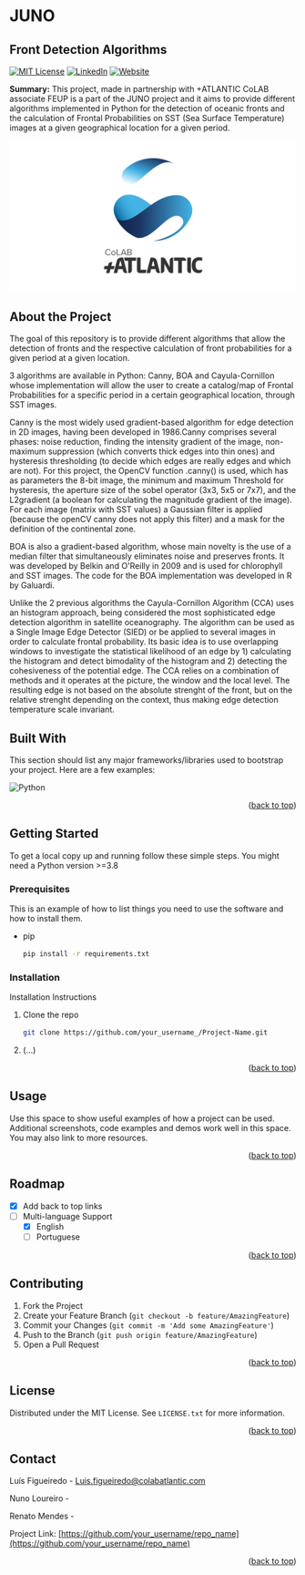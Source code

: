 # JUNO
<div id="top"></div>

## Front Detection Algorithms
<div id="top"></div>

<!-- PROJECT SHIELDS -->
[![MIT License][license-shield]][license-url]
[![LinkedIn][linkedin-shield]][linkedin-url]
[![Website][website-shield]][website-url]

<!-- MARKDOWN LINKS & IMAGES -->
<!-- https://www.markdownguide.org/basic-syntax/#reference-style-links -->

<!-- LICENSE: replace with your license url -->
[license-shield]: https://img.shields.io/github/license/othneildrew/Best-README-Template.svg?style=for-the-badge
[license-url]: https://github.com/CoLAB-ATLANTIC/Template/blob/master/LICENSE.txt

<!-- LINKEDIN -->
[linkedin-shield]: https://img.shields.io/badge/-LinkedIn-black.svg?style=for-the-badge&logo=linkedin&colorB=555
[linkedin-url]: https://www.linkedin.com/company/colabatlantic/

<!-- Website: Replace with projects website (if any) or leave +ATL website -->
[website-shield]: https://img.shields.io/badge/-Website-black.svg?style=for-the-badge
[website-url]: https://colabatlantic.com/

**Summary:** This project, made in partnership with +ATLANTIC CoLAB associate FEUP is a part of the JUNO project and it aims to provide different algorithms implemented in Python for the detection of oceanic fronts and the calculation of Frontal Probabilities on SST (Sea Surface Temperature) images at a given geographical location for a given period.


![Image of Project](/images/logo_atlantic.png)

<!-- TABLE OF CONTENTS
<details>
  <summary>Table of Contents</summary>
  <ol>
    <li>
      <a href="#about-the-project">About The Project</a>
      <ul>
        <li><a href="#built-with">Built With</a></li>
      </ul>
    </li>
    <li>
      <a href="#getting-started">Getting Started</a>
      <ul>
        <li><a href="#prerequisites">Prerequisites</a></li>
        <li><a href="#installation">Installation</a></li>
      </ul>
    </li>
    <li><a href="#usage">Usage</a></li>
    <li><a href="#roadmap">Roadmap</a></li>
    <li><a href="#contributing">Contributing</a></li>
    <li><a href="#license">License</a></li>
    <li><a href="#contact">Contact</a></li>
    <li><a href="#acknowledgments">Acknowledgments</a></li>
  </ol>
</details> -->

## About the Project

The goal of this repository is to provide different algorithms that allow the detection of fronts and the respective calculation of front probabilities for a given period at a given location.

3 algorithms are available in Python: Canny, BOA and Cayula-Cornillon whose implementation will allow the user to create a catalog/map of Frontal Probabilities for a specific period in a certain geographical location, through SST images.

Canny is the most widely used gradient-based algorithm for edge detection in 2D images, having been developed in 1986.Canny comprises several phases: noise reduction, finding the intensity gradient of the image, non-maximum suppression (which converts thick edges into thin ones) and hysteresis thresholding (to decide which edges are really edges and which are not).
For this project, the OpenCV function .canny() is used, which has as parameters the 8-bit image, the minimum and maximum Threshold for hysteresis, the aperture size of the sobel operator (3x3, 5x5 or 7x7), and the L2gradient (a boolean for calculating the magnitude gradient of the image). For each image (matrix with SST values) a Gaussian filter is applied (because the openCV canny does not apply this filter) and a mask for the definition of the continental zone.

BOA is also a gradient-based algorithm, whose main novelty is the use of a median filter that simultaneously eliminates noise and preserves fronts. It was developed by Belkin and O'Reilly in 2009 and is used for chlorophyll and SST images. The code for the BOA implementation was developed in R by Galuardi.

Unlike the 2 previous algorithms the Cayula-Cornillon Algorithm (CCA) uses an histogram approach, being considered the most sophisticated edge detection algorithm in satellite oceanography. The algorithm can be used as a Single Image Edge Detector (SIED) or be applied to several images in order to calculate frontal probability. Its basic idea is to use overlapping windows to investigate the statistical likelihood of an edge by 1) calculating the histogram and detect bimodality of the histogram and 2) detecting the cohesiveness of the potential edge. The CCA relies on a combination of methods and it operates at the picture, the window and the local level. The resulting edge is not based on the absolute strenght of the front, but on the relative strenght depending on the context, thus making edge detection temperature scale invariant.




## Built With

This section should list any major frameworks/libraries used to bootstrap your project. Here are a few examples:
<p>
  <a target="_blank"><img alt="Python" src="https://img.shields.io/badge/Python-3776AB?style=for-the-badge&logo=python&logoColor=white" /></a>     
</p>


<p align="right">(<a href="#top">back to top</a>)</p>

<!-- GETTING STARTED -->
## Getting Started

To get a local copy up and running follow these simple steps. You might need a Python version >=3.8

### Prerequisites

This is an example of how to list things you need to use the software and how to install them.
* pip
  ```sh
  pip install -r requirements.txt
  ```

### Installation

Installation Instructions

1. Clone the repo
   ```sh
   git clone https://github.com/your_username_/Project-Name.git
   ```
2. (...)

<p align="right">(<a href="#top">back to top</a>)</p>

<!-- USAGE EXAMPLES -->
## Usage

Use this space to show useful examples of how a project can be used. Additional screenshots, code examples and demos work well in this space. You may also link to more resources.


<p align="right">(<a href="#top">back to top</a>)</p>



<!-- ROADMAP -->
## Roadmap

- [x] Add back to top links
- [ ] Multi-language Support
    - [x] English
    - [ ] Portuguese

<p align="right">(<a href="#top">back to top</a>)</p>

<!-- CONTRIBUTING -->
## Contributing

1. Fork the Project
2. Create your Feature Branch (`git checkout -b feature/AmazingFeature`)
3. Commit your Changes (`git commit -m 'Add some AmazingFeature'`)
4. Push to the Branch (`git push origin feature/AmazingFeature`)
5. Open a Pull Request

<p align="right">(<a href="#top">back to top</a>)</p>

<!-- LICENSE -->
## License

Distributed under the MIT License. See `LICENSE.txt` for more information.

<p align="right">(<a href="#top">back to top</a>)</p>

<!-- CONTACT -->
## Contact

Luís Figueiredo - Luis.figueiredo@colabatlantic.com

Nuno Loureiro - 

Renato Mendes - 

Project Link: [https://github.com/your_username/repo_name](https://github.com/your_username/repo_name)

<p align="right">(<a href="#top">back to top</a>)</p>
